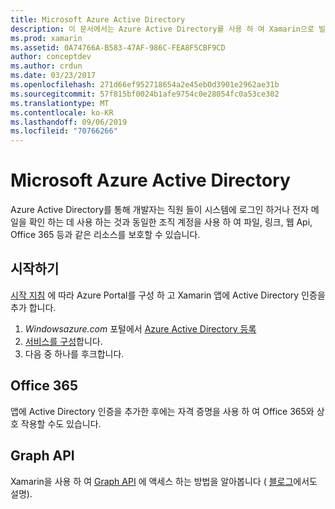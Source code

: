 ```yaml
---
title: Microsoft Azure Active Directory
description: 이 문서에서는 Azure Active Directory를 사용 하 여 Xamarin으로 빌드된 모바일 응용 프로그램에서 사용자를 인증 하는 방법을 설명 합니다.
ms.prod: xamarin
ms.assetid: 0A74766A-B583-47AF-986C-FEA8F5CBF9CD
author: conceptdev
ms.author: crdun
ms.date: 03/23/2017
ms.openlocfilehash: 271d66ef952718654a2e45eb0d3901e2962ae31b
ms.sourcegitcommit: 57f815bf0024b1afe9754c0e28054fc0a53ce302
ms.translationtype: MT
ms.contentlocale: ko-KR
ms.lasthandoff: 09/06/2019
ms.locfileid: "70766266"
---
```

# <a name="microsoft-azure-active-directory"></a>Microsoft Azure Active Directory

Azure Active Directory를 통해 개발자는 직원 들이 시스템에 로그인 하거나 전자 메일을 확인 하는 데 사용 하는 것과 동일한 조직 계정을 사용 하 여 파일, 링크, 웹 Api, Office 365 등과 같은 리소스를 보호할 수 있습니다.

## <a name="getting-started"></a>시작하기

[시작 지침](~/cross-platform/data-cloud/active-directory/get-started/index.md) 에 따라 Azure Portal를 구성 하 고 Xamarin 앱에 Active Directory 인증을 추가 합니다.

1. *Windowsazure.com* 포털에서 [Azure Active Directory 등록](~/cross-platform/data-cloud/active-directory/get-started/register.md)
2. [서비스를 구성](~/cross-platform/data-cloud/active-directory/get-started/configure.md)합니다.
3. 다음 중 하나를 후크합니다.

## <a name="office-365"></a>Office 365

앱에 Active Directory 인증을 추가한 후에는 자격 증명을 사용 하 여 Office 365와 상호 작용할 수도 있습니다.

## <a name="graph-api"></a>Graph API

Xamarin을 사용 하 여 [Graph API](~/cross-platform/data-cloud/active-directory/graph.md) 에 액세스 하는 방법을 알아봅니다 ( [블로그](https://blog.xamarin.com/authenticate-xamarin-mobile-apps-using-azure-active-directory/)에서도 설명).
